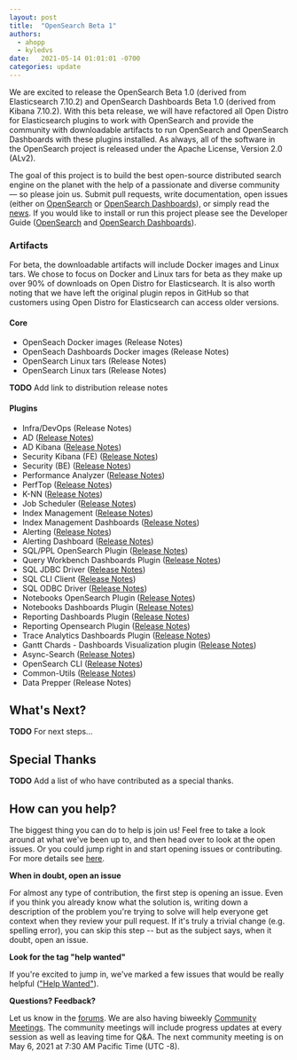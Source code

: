 ```yaml
---
layout: post
title:  "OpenSearch Beta 1"
authors: 
  - ahopp
  - kyledvs
date:   2021-05-14 01:01:01 -0700
categories: update
---
```


We are excited to release the OpenSearch Beta 1.0 (derived from Elasticsearch 7.10.2) and OpenSearch Dashboards Beta 1.0 (derived from Kibana 7.10.2). With this beta release, we will have refactored all Open Distro for Elasticsearch plugins to work with OpenSearch and provide the community with downloadable artifacts to run OpenSearch and OpenSearch Dashboards with these plugins installed. As always, all of the software in the OpenSearch project is released under the Apache License, Version 2.0 (ALv2).

The goal of this project is to build the best open-source distributed search engine on the planet with the help of a passionate and diverse community — so please join us. Submit pull requests, write documentation, open issues (either on [OpenSearch](https://github.com/opensearch-project/OpenSearch/issues) or [OpenSearch Dashboards](https://github.com/opensearch-project/OpenSearch-Dashboards/issues)), or simply read the [news](https://opensearch.org/blog/). If you would like to install or run this project please see the Developer Guide ([OpenSearch](https://github.com/opensearch-project/OpenSearch/blob/main/DEVELOPER_GUIDE.md) and [OpenSearch Dashboards](https://github.com/opensearch-project/OpenSearch-Dashboards/blob/main/DEVELOPER_GUIDE.md)).

### Artifacts
For beta, the downloadable artifacts will include Docker images and Linux tars. We chose to focus on Docker and Linux tars for beta as they make up over 90% of downloads on Open Distro for Elasticsearch. It is also worth noting that we have left the original plugin repos in GitHub so that customers using Open Distro for Elasticsearch can access older versions.

#### Core
- OpenSeach Docker images (Release Notes)
- OpenSeach Dashboards Docker images (Release Notes)
- OpenSearch Linux tars (Release Notes)
- OpenSearch Linux tars (Release Notes)

**TODO** Add link to distribution release notes

#### Plugins
- Infra/DevOps (Release Notes)
- AD ([Release Notes](https://github.com/opensearch-project/anomaly-detection/blob/main/release-notes/opensearch-anomaly-detection.release-notes-1.0.0.0-beta1.md))
- AD Kibana ([Release Notes](https://github.com/opensearch-project/anomaly-detection-dashboards-plugin/blob/main/release-notes/opensearch-anomaly-detection-dashboards.release-notes-1.0.0.0-beta1.md))
- Security Kibana (FE) ([Release Notes](https://github.com/opensearch-project/security-dashboards-plugin/blob/main/release-notes/opensearch-security-dashboards-plugin.release-notes-1.0.0.0-beta1.md))
- Security (BE) ([Release Notes](https://github.com/opensearch-project/security/blob/main/release-notes/opensearch-security.release-notes-1.0.0.0-beta1.md))
- Performance Analyzer ([Release Notes](https://github.com/opensearch-project/performance-analyzer/blob/main/release-notes/opensearch-performance-analyzer.release-notes-1.0.0.0-beta1.md))
- PerfTop ([Release Notes](https://github.com/opensearch-project/perftop/blob/main/release-notes/opensearch-perftop.release-notes-1.0.0.0-beta1.md))
- K-NN ([Release Notes](https://github.com/opensearch-project/k-NN/blob/main/release-notes/opensearch-knn.release-notes-1.0.0.0-beta1.md))
- Job Scheduler ([Release Notes](https://github.com/opensearch-project/job-scheduler/blob/main/release-notes/opensearch.job-scheduler.release-notes-1.0.0.0-beta1.md ))
- Index Management ([Release Notes](https://github.com/opensearch-project/index-management/blob/main/release-notes/opensearch-index-management.release-notes-1.0.0.0-beta1.md))
- Index Management Dashboards ([Release Notes](https://github.com/opensearch-project/index-management-dashboards-plugin/blob/main/release-notes/opensearch-index-management-dashboards-plugin.release-notes-1.0.0.0-beta1.md))
- Alerting ([Release Notes](https://github.com/opensearch-project/alerting/blob/main/release-notes/opensearch-alerting.release-notes-1.0.0.0-beta1.md))
- Alerting Dashboard ([Release Notes](https://github.com/opensearch-project/alerting-dashboards-plugin/blob/main/release-notes/opensearch-alerting-dashboards-plugin.release-notes-1.0.0.0-beta1.md))
- SQL/PPL OpenSearch Plugin ([Release Notes](https://github.com/opensearch-project/sql/blob/main/release-notes/opensearch-sql.release-notes-1.0.0.0-beta1.md
))
- Query Workbench Dashboards Plugin ([Release Notes](https://github.com/opensearch-project/sql/blob/main/release-notes/opensearch-sql.release-notes-1.0.0.0-beta1.md
))
- SQL JDBC Driver ([Release Notes](https://github.com/opensearch-project/sql/blob/main/release-notes/opensearch-sql.release-notes-1.0.0.0-beta1.md
))
- SQL CLI Client ([Release Notes](https://github.com/opensearch-project/sql/blob/main/release-notes/opensearch-sql.release-notes-1.0.0.0-beta1.md
))
- SQL ODBC Driver ([Release Notes](https://github.com/opensearch-project/sql/blob/main/release-notes/opensearch-sql.release-notes-1.0.0.0-beta1.md
))
- Notebooks OpenSearch Plugin ([Release Notes](https://github.com/opensearch-project/dashboards-notebooks/blob/main/release-notes/opensearch-dashboards-notebooks.release-notes-1.0.0.0-beta1.md))
- Notebooks Dashboards Plugin ([Release Notes](https://github.com/opensearch-project/dashboards-notebooks/blob/main/release-notes/opensearch-dashboards-notebooks.release-notes-1.0.0.0-beta1.md))
- Reporting Dashboards Plugin ([Release Notes](https://github.com/opensearch-project/dashboards-reports/blob/main/release-notes/opensearch-dashboards-reports.release-notes-1.0.0.0-beta1.md
))
- Reporting Opensearch Plugin ([Release Notes](https://github.com/opensearch-project/dashboards-reports/blob/main/release-notes/opensearch-dashboards-reports.release-notes-1.0.0.0-beta1.md
))
- Trace Analytics Dashboards Plugin ([Release Notes](https://github.com/opensearch-project/trace-analytics/blob/main/release-notes/opensearch-trace-analytics.release-notes-1.0.0.0-beta1.md))
- Gantt Chards - Dashboards Visualization plugin ([Release Notes](https://github.com/opensearch-project/dashboards-visualizations/blob/main/release-notes/opensearch-dashboards-visualizations.release-notes-1.0.0.0-beta1.md))
- Async-Search ([Release Notes](https://github.com/opensearch-project/asynchronous-search/blob/main/release-notes/opensearch-asynchronous-search.release-notes-1.0.0.0-beta1.md))
- OpenSearch CLI ([Release Notes](https://github.com/opensearch-project/opensearch-cli/blob/main/release-notes/opensearch-cli.release-notes.1.0.0-beta1.md))
- Common-Utils ([Release Notes](https://github.com/opensearch-project/common-utils/blob/main/release-notes/opensearch-common-utils.release-notes-1.0.0.0-beta1.md))
- Data Prepper (Release Notes)

## What's Next?

**TODO** For next steps... 

## Special Thanks

**TODO** Add a list of who have contributed as a special thanks.  

## How can you help?
The biggest thing you can do to help is join us! Feel free to take a look around at what we've been up to, and then head over to look at the open issues. Or you could jump right in and start opening issues or contributing. For more details see [here](https://github.com/opensearch-project/OpenSearch/blob/main/CONTRIBUTING.md).

**When in doubt, open an issue**

For almost any type of contribution, the first step is opening an issue. Even if you think you already know what the solution is, writing down a description of the problem you're trying to solve will help everyone get context when they review your pull request. If it's truly a trivial change (e.g. spelling error), you can skip this step -- but as the subject says, when it doubt, open an issue. 

**Look for the tag "help wanted"**

If you're excited to jump in, we've marked a few issues that would be really helpful (["Help Wanted"](https://github.com/opensearch-project/OpenSearch/issues?q=is%3Aissue+is%3Aopen+label%3A%22help+wanted%22)).

**Questions? Feedback?**

Let us know in the [forums](https://discuss.opendistrocommunity.dev/). We are also having biweekly [Community Meetings](https://www.meetup.com/Open-Distro-for-Elasticsearch-Meetup-Group/). The community meetings will include progress updates at every session as well as leaving time for Q&A. The next community meeting is on May 6, 2021 at 7:30 AM Pacific Time (UTC -8).
